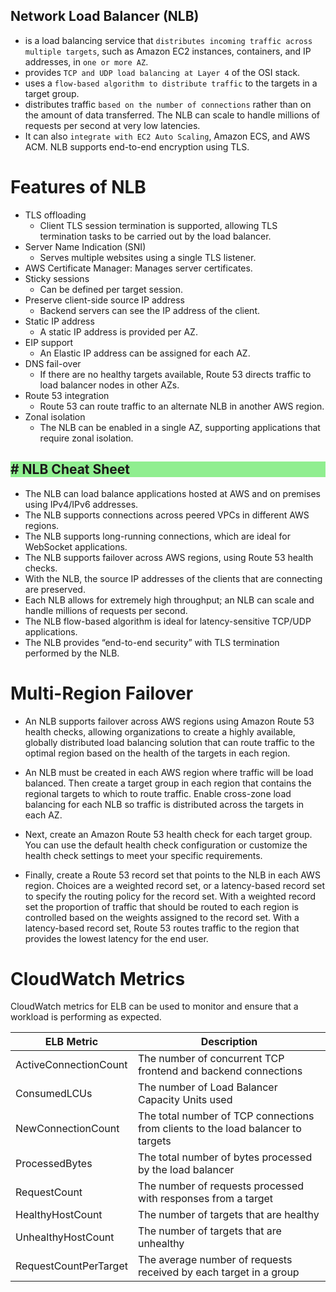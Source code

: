 Network Load Balancer (NLB)
---

 - is a load balancing service that `distributes incoming traffic across multiple targets`, such as Amazon EC2 instances, containers, and IP addresses, in `one or more AZ`.
 - provides `TCP and UDP load balancing at Layer 4` of the OSI stack.
 - uses a `flow-based algorithm to distribute traffic` to the targets in a target group.
 - distributes traffic `based on the number of connections` rather than on the amount of data transferred. The NLB can scale to handle millions of requests per second at very low latencies.
 - It can also `integrate with EC2 Auto Scaling`, Amazon ECS, and AWS ACM. NLB supports end-to-end encryption using TLS.

# Features of NLB

- TLS offloading
  - Client TLS session termination is supported, allowing TLS termination tasks to be carried out by the load balancer.
- Server Name Indication (SNI)
  - Serves multiple websites using a single TLS listener.
- AWS Certificate Manager: Manages server certificates.
- Sticky sessions
  - Can be defined per target session.
- Preserve client-side source IP address
  - Backend servers can see the IP address of the client.
- Static IP address
  - A static IP address is provided per AZ.
- EIP support
  - An Elastic IP address can be assigned for each AZ.
- DNS fail-over
  - If there are no healthy targets available, Route 53 directs traffic to load balancer nodes in other AZs.
- Route 53 integration
  - Route 53 can route traffic to an alternate NLB in another AWS region.
- Zonal isolation
  - The NLB can be enabled in a single AZ, supporting applications that require zonal isolation.

<h2 style="background-color:lightgreen"># NLB Cheat Sheet</h2>

- The NLB can load balance applications hosted at AWS and on premises using IPv4/IPv6 addresses.
- The NLB supports connections across peered VPCs in different AWS regions.
- The NLB supports long-running connections, which are ideal for WebSocket applications.
- The NLB supports failover across AWS regions, using Route 53 health checks.
- With the NLB, the source IP addresses of the clients that are connecting are preserved.
- Each NLB allows for extremely high throughput; an NLB can scale and handle millions of requests per second.
- The NLB flow-based algorithm is ideal for latency-sensitive TCP/UDP applications.
- The NLB provides “end-to-end security” with TLS termination performed by the NLB.

# Multi-Region Failover

- An NLB supports failover across AWS regions using Amazon Route 53 health checks, allowing organizations to create a highly available, globally distributed load balancing solution that can route traffic to the optimal region based on the health of the targets in each region.

- An NLB must be created in each AWS region where traffic will be load balanced. Then create a target group in each region that contains the regional targets to which to route traffic. Enable cross-zone load balancing for each NLB so traffic is distributed across the targets in each AZ.

- Next, create an Amazon Route 53 health check for each target group. You can use the default health check configuration or customize the health check settings to meet your specific requirements.

- Finally, create a Route 53 record set that points to the NLB in each AWS region. Choices are a weighted record set, or a latency-based record set to specify the routing policy for the record set. With a weighted record set the proportion of traffic that should be routed to each region is controlled based on the weights assigned to the record set. With a latency-based record set, Route 53 routes traffic to the region that provides the lowest latency for the end user.

# CloudWatch Metrics

CloudWatch metrics for ELB can be used to monitor and ensure that a workload is performing as expected.

ELB Metric  | Description
--  | --  
ActiveConnectionCount | The number of concurrent TCP frontend and backend connections
ConsumedLCUs  | The number of Load Balancer Capacity Units used
NewConnectionCount  | The total number of TCP connections from clients to the load balancer to targets
ProcessedBytes  | The total number of bytes processed by the load balancer
RequestCount  | The number of requests processed with responses from a target
HealthyHostCount  | The number of targets that are healthy
UnhealthyHostCount  | The number of targets that are unhealthy
RequestCountPerTarget | The average number of requests received by each target in a group

